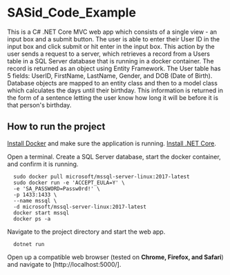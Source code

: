 # SASid_Code_Example

This is a C# .NET Core MVC web app which consists of a single view - an input box and a submit button.
The user is able to enter their User ID in the input box and click submit or hit enter in the input box.
This action by the user sends a request to a server, which retrieves a record from a Users table in a SQL Server database that is running in a docker container.
The record is returned as an object using Entity Framework. The User table has 5 fields: UserID, FirstName, LastName, Gender, and DOB (Date of Birth).
Database objects are mapped to an entity class and then to a model class which calculates the days until their birthday.
This information is returned in the form of a sentence letting the user know how long it will be before it is that person's birthday.

## How to run the project

[Install Docker](https://hub.docker.com/) and make sure the application is running.
[Install .NET Core](https://dotnet.microsoft.com/download).

Open a terminal. Create a SQL Server database, start the docker container, and confirm it is running.
```
  sudo docker pull microsoft/mssql-server-linux:2017-latest
  sudo docker run -e 'ACCEPT_EULA=Y' \
  -e 'SA_PASSWORD=Passw0rd!' \
  -p 1433:1433 \
  --name mssql \
  -d microsoft/mssql-server-linux:2017-latest
  docker start mssql
  docker ps -a
```

Navigate to the project directory and start the web app.
```
  dotnet run
```

Open up a compatible web browser (tested on **Chrome, Firefox, and Safari**) and navigate to [http://localhost:5000/].
